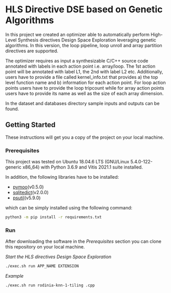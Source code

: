 # HLS Directive DSE based on Genetic Algorithms

In this project we created an optimizer able to automatically perform High-Level Synthesis directives Design Space Exploration leveraging genetic algorithms. In this version, the loop pipeline, loop unroll and array partition directives are supported.

The optimizer requires as input a synthesizable C/C++ source code annotated with labels in each action point i.e. array/loop. The 1st action point will be annotated with label L1, the 2nd with label L2 etc. Additionally, users have to provide a file called kernel_info.txt that provides a) the top level function name and b) information for each action point. For loop action points users have to provide the loop tripcount while for array action points users have to provide its name as well as the size of each array dimension.

In the dataset and databases directory sample inputs and outputs can be found.

## Getting Started

These instructions will get you a copy of the project on your local machine.

### Prerequisites

This project was tested on Ubuntu 18.04.6 LTS (GNU/Linux 5.4.0-122-generic x86_64) with Python 3.6.9 and Vitis 2021.1 suite installed. 

In addition, the following libraries have to be installed:
* [pymoo](https://pypi.org/project/pymoo/)(v0.5.0)
* [sqlitedict](https://pypi.org/project/sqldict/)(v2.0.0)
* [psutil](https://pypi.org/project/psutil/)(v5.9.0)

which can be simply installed using the following command:

```bash
python3 -m pip install -r requirements.txt
```

### Run

After downloading the software in the *Prerequisites* section you can clone this repository on your local machine.

*Start the HLS directives Design Space Exploration*

```bash
./exec.sh run APP_NAME EXTENSION
```

*Example*

```bash
./exec.sh run rodinia-knn-1-tiling .cpp
```